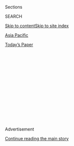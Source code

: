 <div id="app">

<div>

<div>

<div>

<div class="NYTAppHideMasthead css-1q2w90k e1suatyy0">

<div class="section css-ui9rw0 e1suatyy2">

<div class="css-eph4ug er09x8g0">

<div class="css-6n7j50">

</div>

<span class="css-1dv1kvn">Sections</span>

<div class="css-10488qs">

<span class="css-1dv1kvn">SEARCH</span>

</div>

[Skip to content](#site-content)[Skip to site index](#site-index)

</div>

<div id="masthead-section-label" class="css-1wr3we4 eaxe0e00">

[Asia
Pacific](https://www.nytimes3xbfgragh.onion/section/world/asia)

</div>

<div class="css-10698na e1huz5gh0">

</div>

</div>

<div id="masthead-bar-one" class="section hasLinks css-15hmgas e1csuq9d3">

<div class="css-uqyvli e1csuq9d0">

</div>

<div class="css-1uqjmks e1csuq9d1">

</div>

<div class="css-9e9ivx">

[](https://myaccount.nytimes3xbfgragh.onion/auth/login?response_type=cookie&client_id=vi)

</div>

<div class="css-1bvtpon e1csuq9d2">

[Today’s
Paper](https://www.nytimes3xbfgragh.onion/section/todayspaper)

</div>

</div>

</div>

</div>

<div data-aria-hidden="false">

<div id="site-content" data-role="main">

<div>

<div class="css-1aor85t" style="opacity:0.000000001;z-index:-1;visibility:hidden">

<div class="css-1hqnpie">

<div class="css-epjblv">

<span class="css-17xtcya">[Asia
Pacific](/section/world/asia)</span><span class="css-x15j1o">|</span><span class="css-fwqvlz">Once
Out, Consort to Thailand’s King Is Back In (and a Major General,
Again)</span>

</div>

<div class="css-k008qs">

<div class="css-1iwv8en">

<span class="css-18z7m18"></span>

<div>

</div>

</div>

<span class="css-1n6z4y">https://nyti.ms/2F1OZww</span>

<div class="css-1705lsu">

<div class="css-4xjgmj">

<div class="css-4skfbu" data-role="toolbar" data-aria-label="Social Media Share buttons, Save button, and Comments Panel with current comment count" data-testid="share-tools">

  - 
  - 
  - 
  - 
    
    <div class="css-6n7j50">
    
    </div>

  - 

</div>

</div>

</div>

</div>

</div>

</div>

<div class="css-13pd83m">

</div>

<div id="top-wrapper" class="css-1sy8kpn">

<div id="top-slug" class="css-l9onyx">

Advertisement

</div>

[Continue reading the main
story](#after-top)

<div class="ad top-wrapper" style="text-align:center;height:100%;display:block;min-height:250px">

<div id="top" class="place-ad" data-position="top" data-size-key="top">

</div>

</div>

<div id="after-top">

</div>

</div>

<div>

<div id="sponsor-wrapper" class="css-1hyfx7x">

<div id="sponsor-slug" class="css-19vbshk">

Supported by

</div>

[Continue reading the main
story](#after-sponsor)

<div id="sponsor" class="ad sponsor-wrapper" style="text-align:center;height:100%;display:block">

</div>

<div id="after-sponsor">

</div>

</div>

<div class="css-186x18t">

</div>

<div class="css-1vkm6nb ehdk2mb0">

# Once Out, Consort to Thailand’s King Is Back In (and a Major General, Again)

</div>

Demoted a year ago after being accused by the palace of upstaging the
queen, the former consort to King Maha Vajiralongkorn has regained the
titles she was stripped of last year.

<div class="css-79elbk" data-testid="photoviewer-wrapper">

<div class="css-z3e15g" data-testid="photoviewer-wrapper-hidden">

</div>

<div class="css-1a48zt4 ehw59r15" data-testid="photoviewer-children">

![<span class="css-16f3y1r e13ogyst0" data-aria-hidden="true">A
photograph provided by the Thailand Royal Office shows Thai King Maha
Vajiralongkorn Bodindradebayavarangkun, left, with Sineenat
Wongvajirapakdi before she was stripped of her
title.</span><span class="css-cnj6d5 e1z0qqy90" itemprop="copyrightHolder"><span class="css-1ly73wi e1tej78p0">Credit...</span><span><span>Thailand
Royal
Office</span></span></span>](https://static01.graylady3jvrrxbe.onion/images/2020/09/02/world/02thai-consort/02thai-consort-articleLarge.jpg?quality=75&auto=webp&disable=upscale)

</div>

</div>

<div class="css-18e8msd">

<div class="css-vp77d3 epjyd6m0">

<div class="css-hus3qt ey68jwv0" data-aria-hidden="true">

[![Hannah
Beech](https://static01.graylady3jvrrxbe.onion/images/2018/10/08/multimedia/author-hannah-beech/author-hannah-beech-thumbLarge.png
"Hannah Beech")](https://www.nytimes3xbfgragh.onion/by/hannah-beech)

</div>

<div class="css-1baulvz">

By [<span class="css-1baulvz last-byline" itemprop="name">Hannah
Beech</span>](https://www.nytimes3xbfgragh.onion/by/hannah-beech)

</div>

</div>

  - 
    
    <div class="css-ld3wwf e16638kd2">
    
    Sept. 2,
    2020
    
    </div>

  - 
    
    <div class="css-4xjgmj">
    
    <div class="css-d8bdto" data-role="toolbar" data-aria-label="Social Media Share buttons, Save button, and Comments Panel with current comment count" data-testid="share-tools">
    
      - 
      - 
      - 
      - 
        
        <div class="css-6n7j50">
        
        </div>
    
      - 
    
    </div>
    
    </div>

</div>

<div class="css-mdjrty">

[Leer en
español](https://www.nytimes3xbfgragh.onion/es/2020/09/02/espanol/mundo/consorte-real-tailandia.html "Read in Spanish")

</div>

</div>

<div class="section meteredContent css-1r7ky0e" name="articleBody" itemprop="articleBody">

<div class="css-1fanzo5 StoryBodyCompanionColumn">

<div class="css-53u6y8">

BANGKOK — The king of Thailand liked her. Then he didn’t. Now,
apparently, he likes her again.

Sineenat Wongvajirapakdi rose to the position of royal consort to [King
Maha Vajiralongkorn
Bodindradebayavarangkun](https://www.nytimes3xbfgragh.onion/2016/12/01/world/asia/thailand-king.html?module=inline),
only to be
[stripped](https://www.nytimes3xbfgragh.onion/2019/10/21/world/asia/king-thailand-royal-consort.html?searchResultPosition=1)
of her official title last year, amid accusations from the palace that
she was trying to upstage the queen.

On Wednesday, the Royal Thai Government Gazette announced that Ms.
Sineenat was back in possession of her noble titles. She had not been
seen publicly since her dismissal nearly a year ago, and her whereabouts
had not been officially revealed.

The position of royal consort, referring to a female companion who is
not a wife, had not existed in Thailand since absolute monarchy was
abolished in 1932 until the current king revived it for Ms. Sineenat.

King Maha Vajiralongkorn has been married multiple times. His first wife
was his cousin; his third was purged and members of her family were
jailed for disrespecting the monarchy.

</div>

</div>

<div class="css-1fanzo5 StoryBodyCompanionColumn">

<div class="css-53u6y8">

Ms. Sineenat, who once worked as a nurse and an employee of a royal
handicraft store, was given the title of royal consort in July 2019, on
the king’s 67th birthday. Her promotion came about two months after the
king married Queen Suthida Vajiralongkorn Na Ayudhya, who is his fourth
wife.

Soon after, Ms. Sineenat, who also attained the military rank of major
general, was prominently featured in [dozens of
photographs](https://www.nytimes3xbfgragh.onion/2019/08/27/world/asia/thailand-consort-king.html)
released online by the Royal Household Bureau. In one image she was seen
perched in an airplane cockpit wearing a camouflage-printed sports bra.
In another, she aimed an assault rifle. In still another, she held the
king’s pet poodle, which was wearing what appeared to be a black leather
onesie. At least one of the king’s dogs has also held a military rank.

When Ms. Sineenat was ousted last October, she was accused by the palace
of “misbehavior and disloyalty against the monarch.” Other palace aides
were later dismissed, including bedchamber pages who were accused of
unspecified “[extremely evil
misconduct](https://www.nytimes3xbfgragh.onion/2019/11/06/world/asia/thailand-king-consort-wives.html).”

The announcement of the reinstatement of Ms. Sineenat’s titles on
Wednesday included the resumption of her military rank. According to an
order signed in late August by the king, Ms. Sineenat was deemed “free
of guilt.”

Thailand is bound by strict laws protecting the monarchy from criticism.
Offenders can be imprisoned for up to 15 years.

</div>

</div>

<div class="css-1fanzo5 StoryBodyCompanionColumn">

<div class="css-53u6y8">

In recent weeks, however, a peaceful [protest
movement](https://www.nytimes3xbfgragh.onion/2020/08/16/world/asia/thailand-protests-democracy-monarchy.html)
against Thailand’s military-dominated government has begun calling for
reforms to the country’s monarchy.

King Maha Vajiralongkorn spends little time in Thailand, preferring to
live in Europe instead. Since his father died in 2016, he has assumed
direct control over royal coffers and over army units that have
historically carried out coups against democratically elected
governments.

Thailand has experienced a dozen successful coups; one major rationale
for the last one, in 2014, was to safeguard the monarchy. The leader of
that putsch, Prayuth Chan-ocha, is still prime minister.

While the news that Ms. Sineenat lost her multiple titles made headlines
in Thailand last year, her reinstatement was barely noted on state
television on Wednesday.

The palace statement released earlier in the day noted that “henceforth,
it shall be like she was never stripped of her military ranks or royal
decorations.”

</div>

</div>

<div>

</div>

</div>

<div>

</div>

<div>

</div>

<div>

</div>

<div>

<div id="bottom-wrapper" class="css-1ede5it">

<div id="bottom-slug" class="css-l9onyx">

Advertisement

</div>

[Continue reading the main
story](#after-bottom)

<div id="bottom" class="ad bottom-wrapper" style="text-align:center;height:100%;display:block;min-height:90px">

</div>

<div id="after-bottom">

</div>

</div>

</div>

</div>

</div>

## Site Index

<div>

</div>

## Site Information Navigation

  - [© <span>2020</span> <span>The New York Times
    Company</span>](https://help.nytimes3xbfgragh.onion/hc/en-us/articles/115014792127-Copyright-notice)

<!-- end list -->

  - [NYTCo](https://www.nytco.com/)
  - [Contact
    Us](https://help.nytimes3xbfgragh.onion/hc/en-us/articles/115015385887-Contact-Us)
  - [Work with us](https://www.nytco.com/careers/)
  - [Advertise](https://nytmediakit.com/)
  - [T Brand Studio](http://www.tbrandstudio.com/)
  - [Your Ad
    Choices](https://www.nytimes3xbfgragh.onion/privacy/cookie-policy#how-do-i-manage-trackers)
  - [Privacy](https://www.nytimes3xbfgragh.onion/privacy)
  - [Terms of
    Service](https://help.nytimes3xbfgragh.onion/hc/en-us/articles/115014893428-Terms-of-service)
  - [Terms of
    Sale](https://help.nytimes3xbfgragh.onion/hc/en-us/articles/115014893968-Terms-of-sale)
  - [Site
    Map](https://spiderbites.nytimes3xbfgragh.onion)
  - [Help](https://help.nytimes3xbfgragh.onion/hc/en-us)
  - [Subscriptions](https://www.nytimes3xbfgragh.onion/subscription?campaignId=37WXW)

</div>

</div>

</div>

</div>
